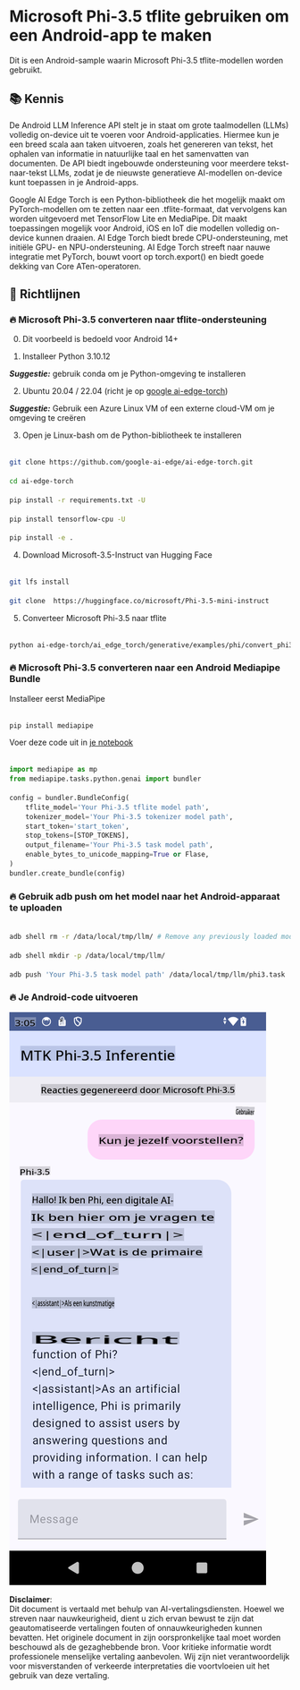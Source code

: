 # **Microsoft Phi-3.5 tflite gebruiken om een Android-app te maken**

Dit is een Android-sample waarin Microsoft Phi-3.5 tflite-modellen worden gebruikt.

## **📚 Kennis**

De Android LLM Inference API stelt je in staat om grote taalmodellen (LLMs) volledig on-device uit te voeren voor Android-applicaties. Hiermee kun je een breed scala aan taken uitvoeren, zoals het genereren van tekst, het ophalen van informatie in natuurlijke taal en het samenvatten van documenten. De API biedt ingebouwde ondersteuning voor meerdere tekst-naar-tekst LLMs, zodat je de nieuwste generatieve AI-modellen on-device kunt toepassen in je Android-apps.

Google AI Edge Torch is een Python-bibliotheek die het mogelijk maakt om PyTorch-modellen om te zetten naar een .tflite-formaat, dat vervolgens kan worden uitgevoerd met TensorFlow Lite en MediaPipe. Dit maakt toepassingen mogelijk voor Android, iOS en IoT die modellen volledig on-device kunnen draaien. AI Edge Torch biedt brede CPU-ondersteuning, met initiële GPU- en NPU-ondersteuning. AI Edge Torch streeft naar nauwe integratie met PyTorch, bouwt voort op torch.export() en biedt goede dekking van Core ATen-operatoren.

## **🪬 Richtlijnen**

### **🔥 Microsoft Phi-3.5 converteren naar tflite-ondersteuning**

0. Dit voorbeeld is bedoeld voor Android 14+

1. Installeer Python 3.10.12

***Suggestie:*** gebruik conda om je Python-omgeving te installeren

2. Ubuntu 20.04 / 22.04 (richt je op [google ai-edge-torch](https://github.com/google-ai-edge/ai-edge-torch))

***Suggestie:*** Gebruik een Azure Linux VM of een externe cloud-VM om je omgeving te creëren

3. Open je Linux-bash om de Python-bibliotheek te installeren

```bash

git clone https://github.com/google-ai-edge/ai-edge-torch.git

cd ai-edge-torch

pip install -r requirements.txt -U 

pip install tensorflow-cpu -U

pip install -e .

```

4. Download Microsoft-3.5-Instruct van Hugging Face

```bash

git lfs install

git clone  https://huggingface.co/microsoft/Phi-3.5-mini-instruct

```

5. Converteer Microsoft Phi-3.5 naar tflite

```bash

python ai-edge-torch/ai_edge_torch/generative/examples/phi/convert_phi3_to_tflite.py --checkpoint_path  Your Microsoft Phi-3.5-mini-instruct path --tflite_path Your Microsoft Phi-3.5-mini-instruct tflite path  --prefill_seq_len 1024 --kv_cache_max_len 1280 --quantize True

```

### **🔥 Microsoft Phi-3.5 converteren naar een Android Mediapipe Bundle**

Installeer eerst MediaPipe

```bash

pip install mediapipe

```

Voer deze code uit in [je notebook](../../../../../../code/09.UpdateSamples/Aug/Android/convert/convert_phi.ipynb)

```python

import mediapipe as mp
from mediapipe.tasks.python.genai import bundler

config = bundler.BundleConfig(
    tflite_model='Your Phi-3.5 tflite model path',
    tokenizer_model='Your Phi-3.5 tokenizer model path',
    start_token='start_token',
    stop_tokens=[STOP_TOKENS],
    output_filename='Your Phi-3.5 task model path',
    enable_bytes_to_unicode_mapping=True or Flase,
)
bundler.create_bundle(config)

```

### **🔥 Gebruik adb push om het model naar het Android-apparaat te uploaden**

```bash

adb shell rm -r /data/local/tmp/llm/ # Remove any previously loaded models

adb shell mkdir -p /data/local/tmp/llm/

adb push 'Your Phi-3.5 task model path' /data/local/tmp/llm/phi3.task

```

### **🔥 Je Android-code uitvoeren**

![demo](../../../../../../translated_images/demo.8981711efb5a9cee5dcd835f66b3b31b94b4f3e527300e15a98a0d48863b9fbd.nl.png)

**Disclaimer**:  
Dit document is vertaald met behulp van AI-vertalingsdiensten. Hoewel we streven naar nauwkeurigheid, dient u zich ervan bewust te zijn dat geautomatiseerde vertalingen fouten of onnauwkeurigheden kunnen bevatten. Het originele document in zijn oorspronkelijke taal moet worden beschouwd als de gezaghebbende bron. Voor kritieke informatie wordt professionele menselijke vertaling aanbevolen. Wij zijn niet verantwoordelijk voor misverstanden of verkeerde interpretaties die voortvloeien uit het gebruik van deze vertaling.